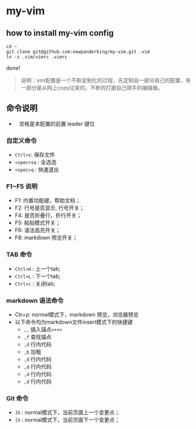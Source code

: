 # my-vim

## how to install my-vim config

```shell
cd ~
git clone git@github.com:newpanderking/my-vim.git .vim
ln -s .vim/vimrc .vimrc
```

done!

> 说明：vim配置是一个不断定制化的过程，先定制自一部分自己的配置，有一部分是从网上copy过来的。不断的打磨自己顺手的编辑器。

## 命令说明

- ` ` 空格是本配置的前置 leader 键位

### 自定义命令

- `Ctrl+s`: 保存文件
- `<spec>sa` : 全选选
- `<spec>q` : 快速退出

### F1~F5 说明

- F1: 内置功能键，帮助文档；
- F2: 行号是否显示, 行号开关；  
- F4: 是否折叠行，折行开关；
- F5: 粘贴模式开关；
- F6: 语法高亮开关；
- F8: markdown 预览开关；

### TAB 命令

- `Ctrl+H` : 上一个tab;
- `Ctrl+L` : 下一个tab;
- `Ctrl+c` : 关闭tab;

### markdown 语法命令

- Ctr+p: normal模式下，markdown 预览，浏览器预览
- 以下命令均为markdown文件insert模式下的快捷键
  - `,,` 插入锚点`<++>`
  - `,f` 查找锚点
  - `,d` 行内代码
  - `,b` 加粗
  - `,d` 行内代码
  - `,d` 行内代码
  - `,d` 行内代码
  - `,d` 行内代码

### Git 命令

- `]h` : normal模式下，当前页面上一个变更点；
- `[h` : normal模式下，当前页面下一个变更点；

